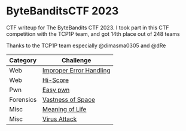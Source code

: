 # ByteBanditsCTF 2023
CTF writeup for The ByteBandits CTF 2023. I took part in this CTF competition with the TCP1P team, and got 14th place out of 248 teams

Thanks to the TCP1P team especially @dimasma0305 and @dRe

| Category | Challenge
| --- | --- |
| Web | [Improper Error Handling](/KnightCTF%202023/GET%20Me/)
| Web | [Hi-Score](/KnightCTF%202023/Hello/)
| Pwn | [Easy pwn](/KnightCTF%202023/Factorie/)
| Forensics | [Vastness of Space](/KnightCTF%202023/Encode%20Mania/)
| Misc | [Meaning of Life](/KnightCTF%202023/I%20Love%20Pi/)
| Misc | [Virus Attack](/KnightCTF%202023/Xorathrust/)
